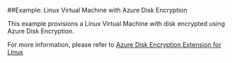 ##Example: Linux Virtual Machine with Azure Disk Encryption

This example provisions a Linux Virtual Machine with disk encrypted using Azure Disk Encryption.

For more information, please refer to [Azure Disk Encryption Extension for Linux](https://docs.microsoft.com/azure/virtual-machines/extensions/azure-disk-enc-linux)